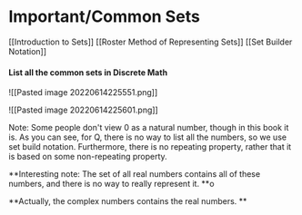 # Important/Common Sets

[[Introduction to Sets]]
[[Roster Method of Representing Sets]]
[[Set Builder Notation]]


#### List all the common sets in Discrete Math 

![[Pasted image 20220614225551.png]]

![[Pasted image 20220614225601.png]]

Note: Some people don't view 0 as a natural number, though in this book it is. 
As you can see, for Q, there is no way to list all the numbers, so we use set build notation. Furthermore, there is no repeating property, rather that it is based on some non-repeating property. 


**Interesting note: The set of all real numbers contains all of these numbers, and there is no way to really represent it. **o

**Actually, the complex numbers contains the real numbers. **